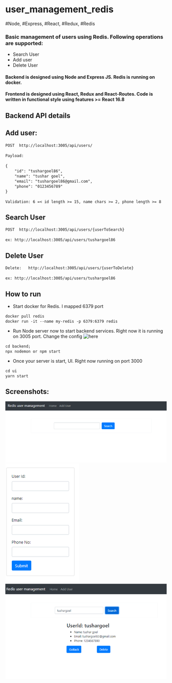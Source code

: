 # user_management_redis
#Node, #Express, #React, #Redux, #Redis

### Basic management of users using Redis. Following operations are supported:
* Search User
* Add user
* Delete User

#### Backend is designed using Node and Express JS. Redis is running on docker.

#### Frontend is designed using React, Redux and React-Routes. Code is written in functional style using features >= React 16.8

## Backend API details

## Add user:
```
POST  http://localhost:3005/api/users/

Payload:

{
	"id": "tushargoel86",
	"name": "tushar goel",
	"email": "tushargoel86@gmail.com",
	"phone": "0123456789"
}

Validation: 6 =< id length >= 15, name chars >= 2, phone length >= 8
```
## Search User
```
POST  http://localhost:3005/api/users/{userToSearch}

ex: http://localhost:3005/api/users/tushargoel86
```

## Delete User
```
Delete:   http://localhost:3005/api/users/{userToDelete}

ex: http://localhost:3005/api/users/tushargoel86
```

## How to run
* Start docker for Redis. I mapped 6379 port
```
docker pull redis
docker run -it --name my-redis -p 6379:6379 redis
```
* Run Node server now to start backend services. Right now it is running on 3005 port. Change the config ![here](https://github.com/tushargoel86/user_management_redis/blob/master/backend/.env)
```
cd backend;
npx nodemon or npm start
```

* Once your server is start, UI. Right now running on port 3000
```
cd ui
yarn start
```

## Screenshots:

![](https://github.com/tushargoel86/user_management_redis/blob/master/images/home.png)
![](https://github.com/tushargoel86/user_management_redis/blob/master/images/AddUser.PNG) ![](https://github.com/tushargoel86/user_management_redis/blob/master/images/Search.PNG)




